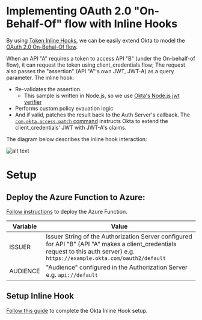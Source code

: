 # Implementing OAuth 2.0 "On-Behalf-Of" flow with Inline Hooks
By using [Token Inline Hooks](https://developer.okta.com/docs/reference/token-hook/#see-also), we can be easily extend Okta to model the [OAuth 2.0 On-Behal-Of flow](https://docs.microsoft.com/en-us/azure/active-directory/develop/v2-oauth2-on-behalf-of-flow).

When an API "A" requires a token to access API "B" (under the On-behalf-of flow), it can request the token using client_credentials flow; The request also passes the "assertion" (API "A"'s own JWT, JWT-A) as a query parameter. The inline hook:
* Re-validates the assertion. 
    * This sample is written in Node.js, so we use [Okta's Node.js jwt verifier](https://github.com/okta/okta-oidc-js/tree/master/packages/jwt-verifier)
* Performs custom policy evauation logic
* And if valid, patches the result back to the Auth Server's callback. The [`com.okta.access.patch` command](https://developer.okta.com/docs/reference/token-hook/#sample-response-to-add-a-claim) instructs Okta to extend the client_credentials' JWT with JWT-A's claims.

The diagram below describes the inline hook interaction:

![alt text](images/InlineHook_OBO_Flow.png)

# Setup

## Deploy the Azure Function to Azure:
[Follow instructions](https://docs.microsoft.com/en-us/azure/azure-functions/deployment-zip-push) to deploy the Azure Function. 


|Variable|Value|
|--------|-----|
|ISSUER|Issuer String of the Authorization Server configured for API "B" (API "A" makes a client_credentials request to this auth server) e.g. `https://example.okta.com/oauth2/default`|
|AUDIENCE|"Audience" configured in the Authorization Server e.g. `api://default`|


## Setup Inline Hook
[Follow this guide](https://developer.okta.com/docs/concepts/inline-hooks/#inline-hook-setup) to complete the Okta Inline Hook setup.